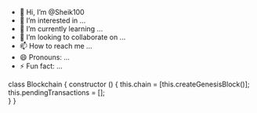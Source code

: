 - 👋 Hi, I’m @Sheik100
- 👀 I’m interested in ...
- 🌱 I’m currently learning ...
- 💞️ I’m looking to collaborate on ...
- 📫 How to reach me ...
- 😄 Pronouns: ...
- ⚡ Fun fact: ...

<!---
Sheik100/Sheik100 is a ✨ special ✨ repository because its `README.md` (this file) appears on your GitHub profile.
You can click the Preview link to take a look at your changes.
--->

class Blockchain {
    constructor () {
        this.chain = [this.createGenesisBlock()];
        this.pendingTransactions = [];    
    }
}
